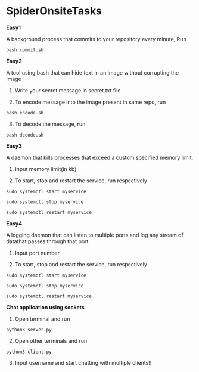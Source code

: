 # SpiderOnsiteTasks
**Easy1**

A background process that commits to your repository every minute, Run

```bash commit.sh```

**Easy2**

A tool using bash that can hide text in an image without corrupting the image

1. Write your secret message in secret.txt file

2. To encode message into the image present in same repo, run 

 ```bash encode.sh```

3. To decode the message, run

 ```bash decode.sh```

**Easy3**

A daemon that kills processes that exceed a custom specified memory limit.

1. Input memory limit(in kb)

2. To start, stop and restart the service, run respectively

 ```sudo systemctl start myservice``` 

 ```sudo systemctl stop myservice```

 ```sudo systemctl restart myservice```

**Easy4**

A logging daemon that can listen to multiple ports and log any stream of datathat passes through that port

1. Input port number

2. To start, stop and restart the service, run respectively

 ```sudo systemctl start myservice``` 

 ```sudo systemctl stop myservice```

 ```sudo systemctl restart myservice```
 
**Chat application using sockets**

1. Open terminal and run 

```python3 server.py```

2. Open other terminals and run

```python3 client.py```

3. Input username and start chatting with multiple clients!!

